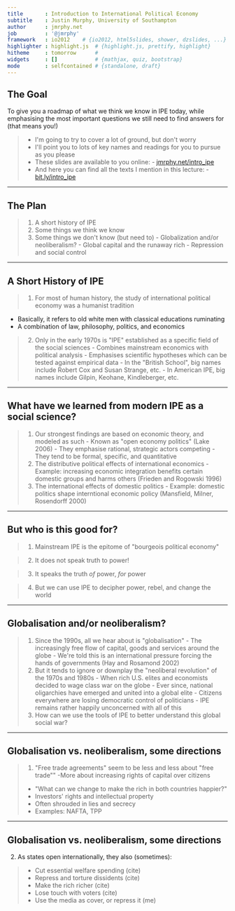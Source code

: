 ```yaml
---
title       : Introduction to International Political Economy
subtitle    : Justin Murphy, University of Southampton
author      : jmrphy.net
job         : '@jmrphy'
framework   : io2012    # {io2012, html5slides, shower, dzslides, ...}
highlighter : highlight.js  # {highlight.js, prettify, highlight}
hitheme     : tomorrow      # 
widgets     : []            # {mathjax, quiz, bootstrap}
mode        : selfcontained # {standalone, draft}
---
```

## The Goal

To give you a roadmap of what we think we know in IPE today, while emphasising the most important questions we still need to find answers for (that means you!)
> - I'm going to try to cover a lot of ground, but don't worry
> - I'll point you to lots of key names and readings for you to pursue as you please
> - These slides are available to you online:
    - [jmrphy.net/intro_ipe](jmrphy.net/intro_ipe)
> - And here you can find all the texts I mention in this lecture:
    - [bit.ly/intro_ipe](bit.ly/intro_ipe)

---

## The Plan
> 1. A short history of IPE
> 2. Some things we think we know
> 3. Some things we don't know (but need to)
    - Globalization and/or neoliberalism?
    - Global capital and the runaway rich
    - Repression and social control

---

## A Short History of IPE

> 1. For most of human history, the study of international political economy was a humanist tradition
  - Basically, it refers to old white men with classical educations ruminating
  - A combination of law, philosophy, politics, and economics
> 2. Only in the early 1970s is "IPE" established as a specific field of the social sciences
    - Combines mainstream economics with political analysis
    - Emphasises scientific hypotheses which can be tested against empirical data
    - In the "British School", big names include Robert Cox and Susan Strange, etc.
    - In American IPE, big names include Gilpin, Keohane, Kindleberger, etc.

---

## What have we learned from modern IPE as a social science?

> 1. Our strongest findings are based on economic theory, and modeled as such
    - Known as "open economy politics" (Lake 2006)
    - They emphasise rational, strategic actors competing
    - They tend to be formal, specific, and quantitative
> 2. The distributive political effects of international economics
    - Example: increasing economic integration benefits certain domestic groups and harms others (Frieden and Rogowski 1996)
> 3. The international effects of domestic politics
    - Example: domestic politics shape interntional economic policy (Mansfield, Milner, Rosendorff 2000)

---

## But who is this good for?

> 1. Mainstream IPE is the epitome of "bourgeois political economy"

> 2. It does not speak truth to power!

> 3. It speaks the truth *of* power, *for* power

> 4. But we can use IPE to decipher power, rebel, and change the world

---

## Globalisation and/or neoliberalism?

> 1. Since the 1990s, all we hear about is "globalisation"
    - The increasingly free flow of capital, goods and services around the globe
    - We're told this is an international pressure forcing the hands of governments (Hay and Rosamond 2002)
> 2. But it tends to ignore or downplay the "neoliberal revolution" of the 1970s and 1980s
    - When rich U.S. elites and economists decided to wage class war on the globe
    - Ever since, national oligarchies have emerged and united into a global elite
    - Citizens everywhere are losing democratic control of politicians
    - IPE remains rather happily unconcerned with all of this
> 3. How can we use the tools of IPE to better understand this global social war?

---

## Globalisation vs. neoliberalism, some directions

> 1. "Free trade agreements" seem to be less and less about "free trade""
> -More about increasing rights of capital over citizens
> - "What can we change to make the rich in both countries happier?"
> - Investors' rights and intellectual property
> - Often shrouded in lies and secrecy
> - Examples: NAFTA, TPP

---

## Globalisation vs. neoliberalism, some directions

2. As states open internationally, they also (sometimes):
> - Cut essential welfare spending (cite)
> - Repress and torture dissidents (cite)
> - Make the rich richer (cite)
> - Lose touch with voters (cite)
> - Use the media as cover, or repress it (me)





